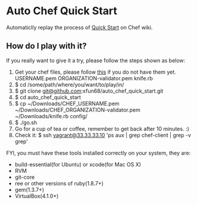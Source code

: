 Auto Chef Quick Start
=====================
Automaticlly replay the process of [Quick Start][chef_quick_start] on Chef wiki.

How do I play with it?
----------------------
If you really want to give it a try, please follow the steps shown as below:

1. Get your chef files, please follow [this][how_to_get_chef_files] if you do not have them yet.
    USERNAME.pem
    ORGANIZATION-validator.pem
    knife.rb
2. $ cd /some/path/where/you/want/to/play/in/
3. $ git clone git@github.com:xfun68/auto_chef_quick_start.git
4. $ cd auto_chef_quick_start
5. $ cp ~/Downloads/CHEF_USERNAME.pem ~/Downloads/CHEF_ORGANIZATION-validator.pem ~/Downloads/knife.rb config/
6. $ ./go.sh
7. Go for a cup of tea or coffee, remember to get back after 10 minutes. :)
8. Check it: $ ssh vagrant@33.33.33.10 'ps aux | grep chef-client | grep -v grep'

FYI, you must have these tools installed correctly on your system, they are:

  * build-essential(for Ubuntu) or xcode(for Mac OS X)
  * RVM
  * git-core
  * ree or other versions of ruby(1.8.7+)
  * gem(1.3.7+)
  * VirtualBox(4.1.0+)


[chef_quick_start]: http://wiki.opscode.com/display/chef/Quick+Start "Chef Quick Start"
[how_to_get_chef_files]: http://wiki.opscode.com/display/chef/Setup+Opscode+User+and+Organization "How to get chef files?"

